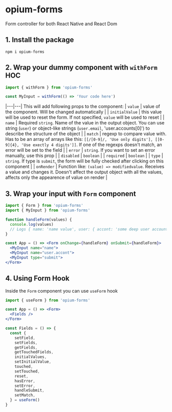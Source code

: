 # opium-forms
Form controller for both React Native and React Dom

## 1. Install the package
```
npm i opium-forms
```

## 2. Wrap your dummy component with `withForm` HOC
```jsx
import { withForm } from 'opium-forms'

const MyInput = withForm(() => 'Your code here')
```
|---|---|
This will add following props to the component:
| `value` | value of the component. Will be changed automatically |
| `initialValue` | this value will be used to reset the form. If not specified, `value` will be used to reset |
| `name` | Required `string`. Name of the value in the output object. You can use string (`user`) or object-like strings (`user.email`, 'user.accounts[0]') to describe the structure of the object |
| `match` | regexp to compare value with. Has to be an array of arrays like this: `[[/[0-9]/, 'Use only digits'], [[0-9]{4}, 'Use exectly 4 digits']]`. If one of the regexps doesn't match, an error will be set to the field |
| `error` | `string`. If you want to set an error manually, use this prop |
| `disabled` | `boolean` |
| `required` | `boolean` |
| `type` | `string`. If type is `submit`, the form will be fully checked after clicking on this component |
| `onRender` | Function like: `(value) => modifiedvalue`. Receives a value and changes it. Doesn't affect the output object with all the values, affects only the appearence of value on render |

## 3. Wrap your input with `Form` component
```jsx
import { Form } from 'opium-forms'
import { MyInput } from 'opium-forms'

function handleForm(values) {
  console.log(values)
  // Logs { name: 'name value', user: { accont: 'some deep user account value' } }
}

const App = () => <Form onChange={handleForm} onSubmit={handleForm}>
  <MyInput name="name">
  <MyInput name="user.accont">
  <MyInput type="submit">
</Form>
```

## 4. Using Form Hook
Inside the `Form` component you can use `useForm` hook
```jsx
import { useForm } from 'opium-forms'

const App = () => <Form>
  <Fields />
</Form>

const Fields = () => {
  const {
    setField,
    setFields,
    getFields,
    getTouchedFields,
    initialValues,
    setInitialValue,
    touched,
    setTouched,
    reset,
    hasError,
    setError,
    handleSubmit,
    setMatch,
  } = useForm()
}
```